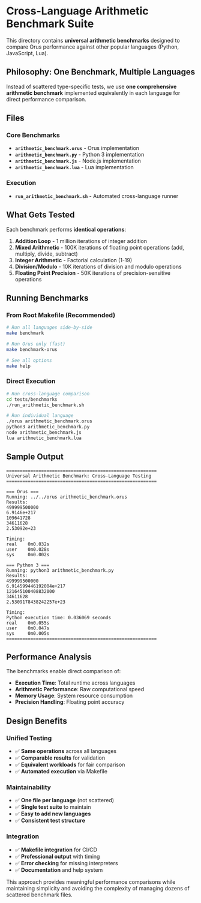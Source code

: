 # Cross-Language Arithmetic Benchmark Suite

This directory contains **universal arithmetic benchmarks** designed to compare Orus performance against other popular languages (Python, JavaScript, Lua).

## Philosophy: One Benchmark, Multiple Languages

Instead of scattered type-specific tests, we use **one comprehensive arithmetic benchmark** implemented equivalently in each language for direct performance comparison.

## Files

### Core Benchmarks
- **`arithmetic_benchmark.orus`** - Orus implementation
- **`arithmetic_benchmark.py`** - Python 3 implementation  
- **`arithmetic_benchmark.js`** - Node.js implementation
- **`arithmetic_benchmark.lua`** - Lua implementation

### Execution
- **`run_arithmetic_benchmark.sh`** - Automated cross-language runner

## What Gets Tested

Each benchmark performs **identical operations**:

1. **Addition Loop** - 1 million iterations of integer addition
2. **Mixed Arithmetic** - 100K iterations of floating point operations (add, multiply, divide, subtract)
3. **Integer Arithmetic** - Factorial calculation (1-19)
4. **Division/Modulo** - 10K iterations of division and modulo operations
5. **Floating Point Precision** - 50K iterations of precision-sensitive operations

## Running Benchmarks

### From Root Makefile (Recommended)

```bash
# Run all languages side-by-side
make benchmark

# Run Orus only (fast)
make benchmark-orus

# See all options
make help
```

### Direct Execution

```bash
# Run cross-language comparison
cd tests/benchmarks
./run_arithmetic_benchmark.sh

# Run individual language
./orus arithmetic_benchmark.orus
python3 arithmetic_benchmark.py
node arithmetic_benchmark.js
lua arithmetic_benchmark.lua
```

## Sample Output

```
========================================================
Universal Arithmetic Benchmark: Cross-Language Testing
========================================================

=== Orus ===
Running: ../../orus arithmetic_benchmark.orus
Results:
499999500000
6.9146e+217
109641728
34611628
2.53092e+23

Timing:
real    0m0.032s
user    0m0.028s
sys     0m0.002s

=== Python 3 ===
Running: python3 arithmetic_benchmark.py
Results:
499999500000
6.914599446192004e+217
121645100408832000
34611628
2.5309178438242257e+23

Timing:
Python execution time: 0.036069 seconds
real    0m0.055s
user    0m0.047s
sys     0m0.005s
========================================================
```

## Performance Analysis

The benchmarks enable direct comparison of:
- **Execution Time**: Total runtime across languages
- **Arithmetic Performance**: Raw computational speed
- **Memory Usage**: System resource consumption
- **Precision Handling**: Floating point accuracy

## Design Benefits

### Unified Testing
- ✅ **Same operations** across all languages
- ✅ **Comparable results** for validation
- ✅ **Equivalent workloads** for fair comparison
- ✅ **Automated execution** via Makefile

### Maintainability
- ✅ **One file per language** (not scattered)
- ✅ **Single test suite** to maintain
- ✅ **Easy to add new languages**
- ✅ **Consistent test structure**

### Integration
- ✅ **Makefile integration** for CI/CD
- ✅ **Professional output** with timing
- ✅ **Error checking** for missing interpreters
- ✅ **Documentation** and help system

This approach provides meaningful performance comparisons while maintaining simplicity and avoiding the complexity of managing dozens of scattered benchmark files.